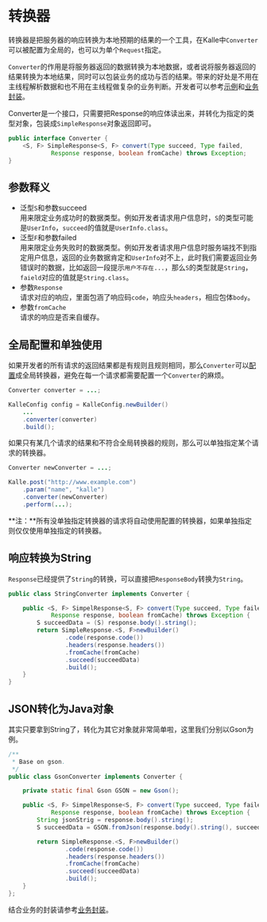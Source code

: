 # 转换器

转换器是把服务器的响应转换为本地预期的结果的一个工具，在Kalle中`Converter`可以被配置为全局的，也可以为单个`Request`指定。

`Converter`的作用是将服务器返回的数据转换为本地数据，或者说将服务器返回的结果转换为本地结果，同时可以包装业务的成功与否的结果。带来的好处是不用在主线程解析数据和也不用在主线程做复杂的业务判断。开发者可以参考[示例](../sample)和[业务封装](../sample/business.md)。

Converter是一个接口，只需要把Response的响应体读出来，并转化为指定的类型对象，包装成`SimpleResponse`对象返回即可。
```java
public interface Converter {
    <S, F> SimpleResponse<S, F> convert(Type succeed, Type failed,
            Response response, boolean fromCache) throws Exception;
}
```

## 参数释义
* 泛型`S`和参数succeed  
  用来限定业务成功时的数据类型。例如开发者请求用户信息时，`S`的类型可能是`UserInfo`，`succeed`的值就是`UserInfo.class`。
* 泛型`F`和参数failed  
  用来限定业务失败时的数据类型。例如开发者请求用户信息时服务端找不到指定用户信息，返回的业务数据肯定和`UserInfo`对不上，此时我们需要返回业务错误时的数据，比如返回一段提示`用户不存在...`，那么`S`的类型就是`String`，`faield`对应的值就是`String.class`。
* 参数`Response`  
  请求对应的响应，里面包涵了响应码`code`，响应头`headers`，相应包体`body`。
* 参数`fromCache`  
  请求的响应是否来自缓存。

## 全局配置和单独使用
如果开发者的所有请求的返回结果都是有规则且规则相同，那么`Converter`可以[配置](../config)成全局转换器，避免在每一个请求都需要配置一个`Converter`的麻烦。

```java
Converter converter = ...;

KalleConfig config = KalleConfig.newBuilder()
    ...
    .converter(converter)
    .build();
```

如果只有某几个请求的结果和不符合全局转换器的规则，那么可以单独指定某个请求的转换器。
```java
Converter newConverter = ...;

Kalle.post("http://www.example.com")
    .param("name", "kalle")
    .converter(newConverter)
    .perform(...);
```

**注：**所有没单独指定转换器的请求将自动使用配置的转换器，如果单独指定则仅仅使用单独指定的转换器。

## 响应转换为String
`Response`已经提供了`String`的转换，可以直接把`ResponseBody`转换为`String`。
```java
public class StringConverter implements Converter {

    public <S, F> SimpelResponse<S, F> convert(Type succeed, Type failed,
            Response response, boolean fromCache) throws Exception {
        S succeedData = (S) response.body().string();
        return SimpleResponse.<S, F>newBuilder()
                .code(response.code())
                .headers(response.headers())
                .fromCache(fromCache)
                .succeed(succeedData)
                .build();
    }
}
```

## JSON转化为Java对象
其实只要拿到String了，转化为其它对象就非常简单啦，这里我们分别以Gson为例。
```java
/**
 * Base on gson.
 */
public class GsonConverter implements Converter {

    private static final Gson GSON = new Gson();

    public <S, F> SimpelResponse<S, F> convert(Type succeed, Type failed,
            Response response, boolean fromCache) throws Exception {
        String jsonStrig = response.body().string();
        S succeedData = GSON.fromJson(response.body().string(), succeed);

        return SimpleResponse.<S, F>newBuilder()
                .code(response.code())
                .headers(response.headers())
                .fromCache(fromCache)
                .succeed(succeedData)
                .build();
    }
};
```

结合业务的封装请参考[业务封装](../sample/business.md)。